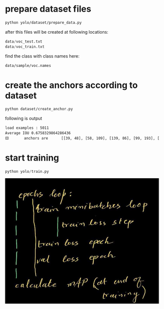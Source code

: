 # prepare dataset files

```bash
python yolo/dataset/prepare_data.py 
```
after this files will be created at following locations:

```python
data/voc_test.txt
data/voc_train.txt
```
find the class with class names here:

```bash
data/sample/voc.names
```

# create the anchors according to dataset

```bash 
python dataset/create_anchor.py
```
following is output

```bash
load examples : 5011
Average IOU 0.6758329864286436
🟨       anchors are      [[39, 48], [58, 109], [139, 86], [99, 193], [209, 156], [158, 278], [381, 186], [264, 327], [424, 330]]
```
# start training


```python
python yolo/train.py

```

![](./training_strategy.jpg)